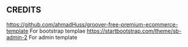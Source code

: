 ## CREDITS
https://github.com/ahmadHuss/groover-free-premium-ecommerce-template For bootstrap templae
https://startbootstrap.com/theme/sb-admin-2 For admin template
